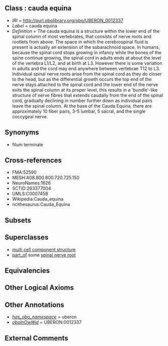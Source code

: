 
## Class : cauda equina

 * *IRI* = http://purl.obolibrary.org/obo/UBERON_0012337
 * *Label* = cauda equina
 * *Definition* = The cauda equina is a structure within the lower end of the spinal column of most vertebrates, that consists of nerve roots and rootlets from above. The space in which the cerebrospinal fluid is present is actually an extension of the subarachnoid space. In humans, because the spinal cord stops growing in infancy while the bones of the spine continue growing, the spinal cord in adults ends at about the level of the vertebra L1/L2, and at birth at L3. However there is some variation in adults and the cord may end anywhere between vertebrae T12 to L3. Individual spinal nerve roots arise from the spinal cord as they do closer to the head, but as the differential growth occurs the top end of the nerve stays attached to the spinal cord and the lower end of the nerve exits the spinal column at its proper level, this results in a 'bundle'-like structure of nerve fibres that extends caudally from the end of the spinal cord, gradually declining in number further down as individual pairs leave the spinal column. At the base of the Cauda Equina, there are approximately 10 fiber pairs, 3-5 lumbar, 5 sacral, and the single coccygeal nerve.

## Synonyms

 * filum terminale

## Cross-references

 * FMA:52590
 * MESH:A08.800.800.720.725.150
 * NeuroNames:1626
 * SCTID:263377004
 * UMLS:C0007458
 * Wikipedia:Cauda_equina
 * ncithesaurus:Cauda_Equina

## Subsets


## Superclasses

 * [multi cell component structure](../../UBERON/62/UBERON_0005162.md)
 * [part_of](../../BFO/50/BFO_0000050.md) some [spinal nerve root](../../UBERON/23/UBERON_0009623.md)

## Equivalencies


## Other Logical Axioms


## Other Annotations

 * *[has_obo_namespace](../../ce/oboInOwl#hasOBONamespace.md)* = uberon
 * *[oboInOwl#id](../../id/oboInOwl#id.md)* = UBERON:0012337

## External Comments

